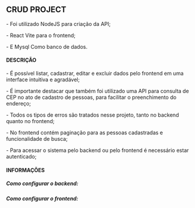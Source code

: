 <h2>CRUD PROJECT</h2>
<p>- Foi utilizado NodeJS para criação da API;</p>
<p>- React Vite para o frontend;</p>
<p>- E Mysql Como banco de dados.</p>

<h4>DESCRIÇÃO</h4>
<p>- É possível listar, cadastrar, editar e excluir dados pelo frontend em uma interface intuitiva e agradável;</p>
<p>- É importante destacar que também foi utilizado uma API para consulta de CEP no ato de cadastro de pessoas, para facilitar o preenchimento do endereço;</p>
<p>- Todos os tipos de erros são tratados nesse projeto, tanto no backend quanto no frontend;</p>
<p>- No frontend contém paginação para as pessoas cadastradas e funcionalidade de busca;</p>
<p>- Para acessar o sistema pelo backend ou pelo frontend é necessário estar autenticado;</p>

<h4>INFORMAÇÕES</h4>
<h5>Como configurar o backend:</h5>
<p></p>
<h5>Como configurar o frontend:</h5>
<p></p>
